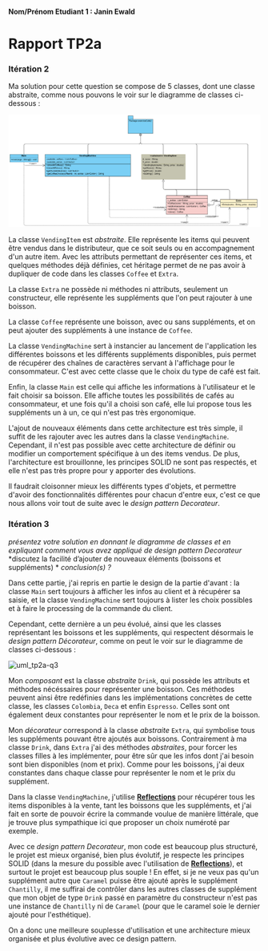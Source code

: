 **Nom/Prénom Etudiant 1 : Janin Ewald**



# Rapport TP2a


### Itération 2

Ma solution pour cette question se compose de 5 classes, dont une classe abstraite, comme nous pouvons le voir sur le diagramme de classes ci-dessous : 

![uml_tp2a-q2](images/isi3-tp2-a-2.png)

La classe `VendingItem` est _abstraite_. Elle représente les items qui peuvent être vendus dans le distributeur, que ce soit seuls ou en accompagnement d'un autre item. Avec les attributs permettant de représenter ces items, et quelques méthodes déjà définies, cet héritage permet de ne pas avoir à dupliquer de code dans les classes `Coffee` et `Extra`.

La classe `Extra` ne possède ni méthodes ni attributs, seulement un constructeur, elle représente les suppléments que l'on peut rajouter à une boisson.

La classe `Coffee` représente une boisson, avec ou sans suppléments, et on peut ajouter des suppléments à une instance de `Coffee`.

La classe `VendingMachine` sert à instancier au lancement de l'application les différentes boissons et les différents suppléments disponibles, puis permet de récupérer des chaînes de caractères servant à l'affichage pour le consommateur. C'est avec cette classe que le choix du type de café est fait.

Enfin, la classe `Main` est celle qui affiche les informations à l'utilisateur et le fait choisir sa boisson. Elle affiche toutes les possibilités de cafés au consommateur, et une fois qu'il a choisi son café, elle lui propose tous les suppléments un à un, ce qui n'est pas très ergonomique.

L'ajout de nouveaux éléments dans cette architecture est très simple, il suffit de les rajouter avec les autres dans la classe `VendingMachine`. Cependant, il n'est pas possible avec cette architecture de définir ou modifier un comportement spécifique à un des items vendus. De plus, l'architecture est brouillonne, les principes SOLID ne sont pas respectés, et elle n'est pas très propre pour y apporter des évolutions.

Il faudrait cloisonner mieux les différents types d'objets, et permettre d'avoir des fonctionnalités différentes pour chacun d'entre eux, c'est ce que nous allons voir tout de suite avec le _design pattern Decorateur_.

### Itération 3
*présentez votre solution en donnant le diagramme de classes et en expliquant comment vous avez appliqué de design pattern Decorateur*
*discutez la facilité d’ajouter de nouveaux éléments (boissons et suppléments) *
*conclusion(s) ?*

Dans cette partie, j'ai repris en partie le design de la partie d'avant : la classe `Main` sert toujours à afficher les infos au client et à récupérer sa saisie, et la classe `VendingMachine` sert toujours à lister les choix possibles et à faire le processing de la commande du client.

Cependant, cette dernière a un peu évolué, ainsi que les classes représentant les boissons et les suppléments, qui respectent désormais le _design pattern Décorateur_, comme on peut le voir sur le diagramme de classes ci-dessous :

![uml_tp2a-q3](images/isi3-tp2-a-3.png)

Mon *composant* est la classe _abstraite_ `Drink`, qui possède les attributs et méthodes nécéssaires pour représenter une boisson. Ces méthodes peuvent ainsi être redéfinies dans les implémentations concrètes de cette classe, les classes `Colombia`, `Deca` et enfin `Espresso`. Celles sont ont également deux constantes pour représenter le nom et le prix de la boisson.

Mon *décorateur* correspond à la classe _abstraite_ `Extra`, qui symbolise tous les suppléments pouvant être ajoutés aux boissons. Contrairement à ma classe `Drink`, dans `Extra` j'ai des méthodes _abstraites_, pour forcer les classes filles à les implémenter, pour être sûr que les infos dont j'ai besoin sont bien disponibles (nom et prix). Comme pour les boissons, j'ai deux constantes dans chaque classe pour représenter le nom et le prix du supplément.

Dans la classe `VendingMachine`, j'utilise [**Reflections**](https://github.com/ronmamo/reflections) pour récupérer tous les items disponibles à la vente, tant les boissons que les suppléments, et j'ai fait en sorte de pouvoir écrire la commande voulue de manière littérale, que je trouve plus sympathique ici que proposer un choix numéroté par exemple. 

Avec ce _design pattern Decorateur_, mon code est beaucoup plus structuré, le projet est mieux organisé, bien plus évolutif, je respecte les principes SOLID (dans la mesure du possible avec l'utilisation de [**Reflections**](https://github.com/ronmamo/reflections)), et surtout le projet est beaucoup plus souple ! En effet, si je ne veux pas qu'un supplément autre que `Caramel` puisse être ajouté après le supplément `Chantilly`, il me suffirai de contrôler dans les autres classes de supplément que mon objet de type `Drink` passé en paramètre du constructeur n'est pas une instance de `Chantilly` ni de `Caramel` (pour que le caramel soie le dernier ajouté pour l'esthétique).

On a donc une meilleure souplesse d'utilisation et une architecture mieux organisée et plus évolutive avec ce design pattern.





